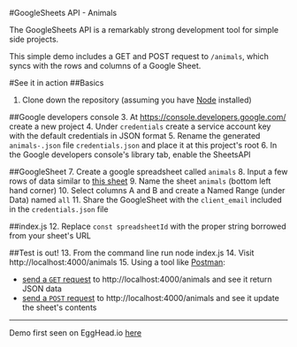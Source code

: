 #GoogleSheets API - Animals

The GoogleSheets API is a remarkably strong development tool for simple side
projects.

This simple demo includes a GET and POST request to `/animals`, which syncs with
the rows and columns of a Google Sheet.

#See it in action
##Basics
1. Clone down the repository (assuming you have [Node](https://docs.npmjs.com/getting-started/installing-node) installed)

##Google developers console
3. At https://console.developers.google.com/ create a new project
4. Under `credentials` create a service account key with the default credentials in JSON format
5. Rename the generated `animals-.json` file `credentials.json` and place it at this project's root
6. In the Google developers console's library tab, enable the SheetsAPI

##GoogleSheet
7. Create a google spreadsheet called `animals`
8. Input a few rows of data similar to [this sheet](https://docs.google.com/a/gobloom.io/spreadsheets/d/1onP9sfOvYLARGUyaezIl0asfawZzq7pzJDFXEIl_8GQ/edit?usp=sharing)
9. Name the sheet `animals` (bottom left hand corner)
10. Select columns A and B and create a Named Range (under Data) named `all`
11. Share the GoogleSheet with the `client_email` included in the `credentials.json` file

##index.js
12. Replace `const spreadsheetId` with the proper string borrowed from your sheet's URL

##Test is out!
13. From the command line run node index.js
14. Visit http://localhost:4000/animals
15. Using a tool like [Postman](https://www.getpostman.com/):
* [send a `GET` request](/sample/GET_request.png) to http://localhost:4000/animals and see it return JSON data
* [send a `POST` request](/sample/POST_request.png) to http://localhost:4000/animals and see it update the sheet's contents

***
Demo first seen on EggHead.io [here](https://egghead.io/lessons/node-js-use-google-sheets-with-node-and-express-in-fun-side-projects)

